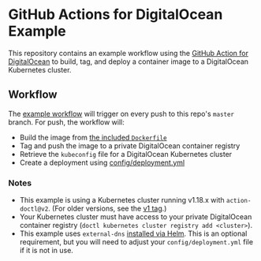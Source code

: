 # GitHub Actions for DigitalOcean Example

This repository contains an example workflow using the [GitHub Action for DigitalOcean](https://github.com/digitalocean/action-doctl) to build, tag, and deploy a container image to a DigitalOcean Kubernetes cluster.

## Workflow

The [example workflow](.github/workflows/workflow.yaml) will trigger on every push to this repo's `master` branch. For push, the workflow will:

* Build the image from [the included `Dockerfile`](Dockerfile)
* Tag and push the image to a private DigitalOcean container registry
* Retrieve the `kubeconfig` file for a DigitalOcean Kubernetes cluster
* Create a deployment using [config/deployment.yml](config/deployment.yml)

### Notes

* This example is using a Kubernetes cluster running v1.18.x with `action-doctl@v2`. (For older versions, see the [v1 tag](https://github.com/do-community/example-doctl-action/tree/v1).)
* Your Kubernetes cluster must have access to your private DigitalOcean container registry (`doctl kubernetes cluster registry add <cluster>`).
* This example uses `external-dns` [installed via Helm](https://github.com/helm/charts/tree/master/stable/external-dns). This is an optional requirement, but you will need to adjust your `config/deployment.yml` file if it is not in use.
